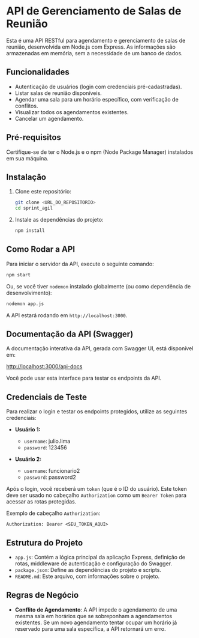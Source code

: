 # API de Gerenciamento de Salas de Reunião

Esta é uma API RESTful para agendamento e gerenciamento de salas de reunião, desenvolvida em Node.js com Express. As informações são armazenadas em memória, sem a necessidade de um banco de dados.

## Funcionalidades

- Autenticação de usuários (login com credenciais pré-cadastradas).
- Listar salas de reunião disponíveis.
- Agendar uma sala para um horário específico, com verificação de conflitos.
- Visualizar todos os agendamentos existentes.
- Cancelar um agendamento.

## Pré-requisitos

Certifique-se de ter o Node.js e o npm (Node Package Manager) instalados em sua máquina.

## Instalação

1. Clone este repositório:
   ```bash
   git clone <URL_DO_REPOSITORIO>
   cd sprint_agil
   ```

2. Instale as dependências do projeto:
   ```bash
   npm install
   ```

## Como Rodar a API

Para iniciar o servidor da API, execute o seguinte comando:

```bash
npm start
```

Ou, se você tiver `nodemon` instalado globalmente (ou como dependência de desenvolvimento):

```bash
nodemon app.js
```

A API estará rodando em `http://localhost:3000`.

## Documentação da API (Swagger)

A documentação interativa da API, gerada com Swagger UI, está disponível em:

[http://localhost:3000/api-docs](http://localhost:3000/api-docs)

Você pode usar esta interface para testar os endpoints da API.

## Credenciais de Teste

Para realizar o login e testar os endpoints protegidos, utilize as seguintes credenciais:

- **Usuário 1:**
  - `username`: julio.lima
  - `password`: 123456

- **Usuário 2:**
  - `username`: funcionario2
  - `password`: password2

Após o login, você receberá um `token` (que é o ID do usuário). Este token deve ser usado no cabeçalho `Authorization` como um `Bearer Token` para acessar as rotas protegidas.

Exemplo de cabeçalho `Authorization`:

`Authorization: Bearer <SEU_TOKEN_AQUI>`

## Estrutura do Projeto

- `app.js`: Contém a lógica principal da aplicação Express, definição de rotas, middleware de autenticação e configuração do Swagger.
- `package.json`: Define as dependências do projeto e scripts.
- `README.md`: Este arquivo, com informações sobre o projeto.

## Regras de Negócio

- **Conflito de Agendamento**: A API impede o agendamento de uma mesma sala em horários que se sobreponham a agendamentos existentes. Se um novo agendamento tentar ocupar um horário já reservado para uma sala específica, a API retornará um erro.